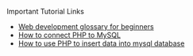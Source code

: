 Important Tutorial Links

- [Web development glossary for beginners](https://cdn.hostinger.com/Web-Development-Glossary-for-Beginners.pdf?_gl=1*14m8u3k*_gcl_au*NDExMzEyMjkzLjE3MTU2NzM2Njg.&_ga=2.148290743.1234787427.1716885859-378615442.1715673706)
- [How to connect PHP to MySQL](https://www.hostinger.com/tutorials/how-to-connect-php-to-mysql)
- [How to use PHP to insert data into mysql database](https://www.hostinger.com/tutorials/how-to-use-php-to-insert-data-into-mysql-database)
